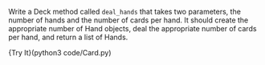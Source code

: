 
Write a Deck method called `deal_hands` that takes two parameters, the number of hands and the number of cards per hand. It should create the appropriate number of Hand objects, deal the appropriate number of cards per hand, and return a list of Hands.

{Try It}(python3 code/Card.py)

